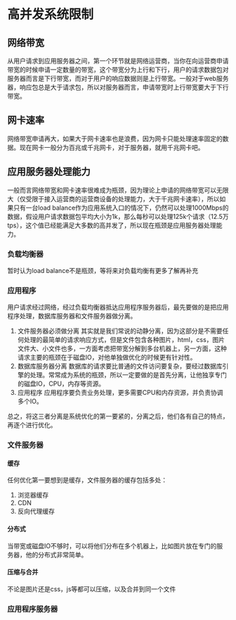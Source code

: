 # 高并发系统限制
## 网络带宽 ##
从用户请求到应用服务器之间，第一个环节就是网络运营商，当你在向运营商申请带宽的时候申请一定数量的带宽，这个带宽分为上行和下行，用户的请求数据包对服务器而言是下行带宽，而对于用户的响应数据则是上行带宽。一般对于web服务器，响应包总是大于请求包，所以对服务器而言，申请带宽时上行带宽要大于下行带宽。

## 网卡速率 ##
网络带宽申请再大，如果大于网卡速率也是浪费，因为网卡只能处理速率固定的数据。现在网卡一般分为百兆或千兆网卡，对于服务器，就用千兆网卡吧。

## 应用服务器处理能力 ##
一般而言网络带宽和网卡速率很难成为瓶颈，因为理论上申请的网络带宽可以无限大（仅受限于接入运营商的运营商设备的处理能力，大于千兆网卡速率），所以如果只有一台load balance作为应用系统入口的情况下，仍然可以处理1000Mbps的数据，假设用户请求数据包平均大小为1k，那么每秒可以处理125k个请求（12.5万tps），这个值已经能满足大多数的高并发了，所以现在瓶颈是应用服务器处理能力。

### 负载均衡器 ###
暂时认为load balance不是瓶颈，等将来对负载均衡有更多了解再补充

### 应用程序 ###
用户请求经过网络，经过负载均衡器抵达应用程序服务器后，最先要做的是把应用程序处理，数据库服务器和文件服务器做分离。
1. 文件服务器必须做分离
其实就是我们常说的动静分离，因为这部分是不需要任何处理的最简单的请求响应方式，但是文件包含各种图片，html，css，图片文件大、小文件也多，一方面考虑把带宽分解到多台机器上，另一方面，这种请求主要的瓶颈在于磁盘IO，对他单独做优化的时候更有针对性。
2. 数据库服务器分离
数据库的请求要比普通的文件访问要复杂，要经过数据库引擎的处理。常常成为系统的瓶颈，所以一定要做的是首先分离，让他独享专门的磁盘IO，CPU，内存等资源。
3. 应用程序
应用程序要负责业务处理，更多需要CPU和内存资源，并负责协调多个IO。

总之，将这三者分离是系统优化的第一要紧的，分离之后，他们各有自己的特点，再逐个进行优化。

### 文件服务器 ###
#### 缓存 ####
任何优化第一要想到是缓存，文件服务器的缓存包括多处：
1. 浏览器缓存
2. CDN
3. 反向代理缓存

#### 分布式 ####
当带宽或磁盘IO不够时，可以将他们分布在多个机器上，比如图片放在专门的服务器，他的分布式非常简单。

#### 压缩与合并 ####
不论是图片还是css，js等都可以压缩，以及合并到同一个文件

### 应用程序服务器 ###
